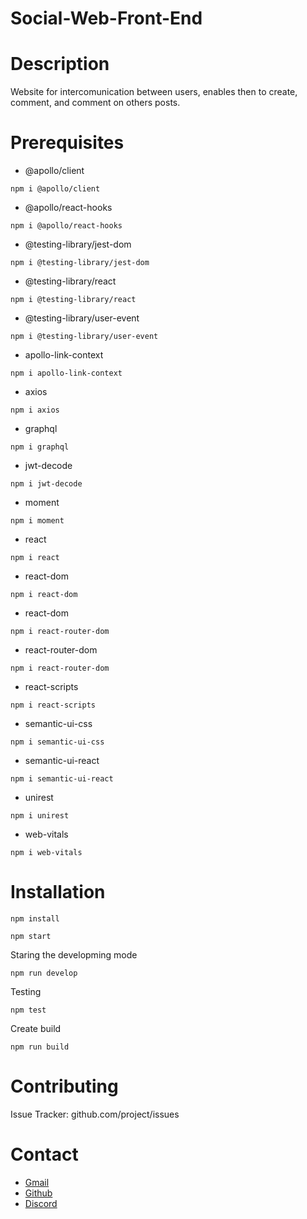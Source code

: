 # Social-Web-Front-End

# Description
Website for intercomunication between users, enables then to create, comment, and comment on others posts. 

# Prerequisites
- @apollo/client

```npm i @apollo/client```
- @apollo/react-hooks
 
```npm i @apollo/react-hooks```
- @testing-library/jest-dom

```npm i @testing-library/jest-dom```
- @testing-library/react
 
```npm i @testing-library/react```
 - @testing-library/user-event
  
```npm i @testing-library/user-event```
- apollo-link-context
 
```npm i apollo-link-context```
- axios

```npm i axios```
- graphql

```npm i graphql```
- jwt-decode

```npm i jwt-decode```
- moment

```npm i moment```

- react

```npm i react```
- react-dom

```npm i react-dom```
- react-dom

```npm i react-router-dom```
- react-router-dom

```npm i react-router-dom```
- react-scripts

```npm i react-scripts```
- semantic-ui-css

```npm i semantic-ui-css```
- semantic-ui-react

```npm i semantic-ui-react```
- unirest

```npm i unirest```
- web-vitals

```npm i web-vitals```
# Installation
```
npm install 
```
```
npm start
```
Staring the developming mode
```
npm run develop
```
Testing
```
npm test
```
Create build
```
npm run build
```

# Contributing
Issue Tracker: github.com/project/issues

# Contact 
- [Gmail](https://mail.google.com/mail/u/0/?fs=1&to=ArturoM.Ducasse@gmail.com&su=Job-related&tf=cm "Gmail direct link")
- [Github](https://github.com/R2rit0 "Github profile")
- [Discord](https://discordapp.com/users/362837852507209730/ "Discord profile")
